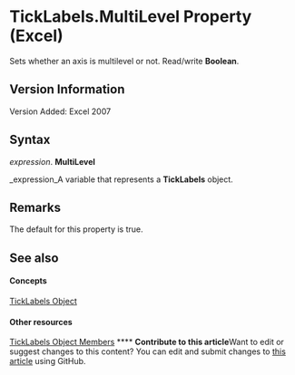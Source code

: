 
# TickLabels.MultiLevel Property (Excel)

Sets whether an axis is multilevel or not. Read/write  **Boolean**. 


## Version Information

Version Added: Excel 2007 


## Syntax

 _expression_. **MultiLevel**

 _expression_A variable that represents a  **TickLabels** object.


## Remarks

The default for this property is true.


## See also


#### Concepts


 [TickLabels Object](fcb02bc5-fcdc-db32-168b-2d40e5552991.md)
#### Other resources


 [TickLabels Object Members](bd184951-8313-e1c9-69a6-063f5f2fd356.md)
****   **Contribute to this article**Want to edit or suggest changes to this content? You can edit and submit changes to  [this article](https://github.com/jhershey00/VBA_Excel_Test/OpenXMLCon/articles/f9f9d2bd-f3d0-e3a7-1630-f78e8b5777dc.md) using GitHub.

